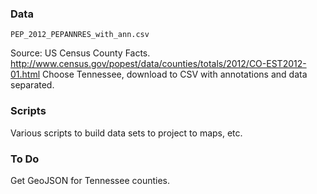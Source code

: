 ### Data

```
PEP_2012_PEPANNRES_with_ann.csv
```
Source: US Census County Facts.
http://www.census.gov/popest/data/counties/totals/2012/CO-EST2012-01.html
Choose Tennessee, download to CSV with annotations and data separated.


### Scripts

Various scripts to build data sets to project to maps, etc.



### To Do

Get GeoJSON for Tennessee counties.
